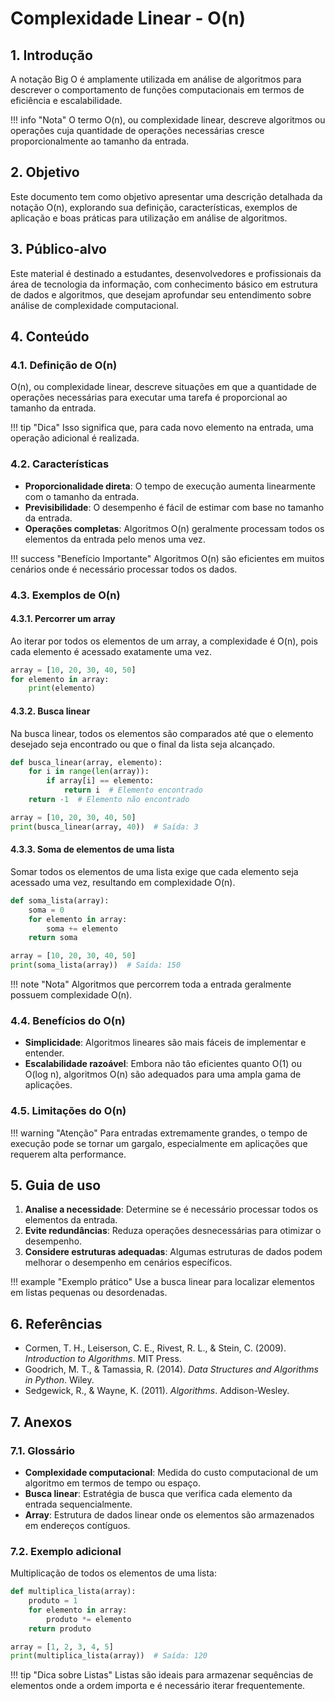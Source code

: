 # Complexidade Linear - O(n)

## 1. Introdução

A notação Big O é amplamente utilizada em análise de algoritmos para descrever o comportamento de funções computacionais em termos de eficiência e escalabilidade.

!!! info "Nota"
    O termo O(n), ou complexidade linear, descreve algoritmos ou operações cuja quantidade de operações necessárias cresce proporcionalmente ao tamanho da entrada.

## 2. Objetivo

Este documento tem como objetivo apresentar uma descrição detalhada da notação O(n), explorando sua definição, características, exemplos de aplicação e boas práticas para utilização em análise de algoritmos.

## 3. Público-alvo

Este material é destinado a estudantes, desenvolvedores e profissionais da área de tecnologia da informação, com conhecimento básico em estrutura de dados e algoritmos, que desejam aprofundar seu entendimento sobre análise de complexidade computacional.

## 4. Conteúdo

### 4.1. Definição de O(n)

O(n), ou complexidade linear, descreve situações em que a quantidade de operações necessárias para executar uma tarefa é proporcional ao tamanho da entrada.

!!! tip "Dica"
    Isso significa que, para cada novo elemento na entrada, uma operação adicional é realizada.

### 4.2. Características

- **Proporcionalidade direta**: O tempo de execução aumenta linearmente com o tamanho da entrada.
- **Previsibilidade**: O desempenho é fácil de estimar com base no tamanho da entrada.
- **Operações completas**: Algoritmos O(n) geralmente processam todos os elementos da entrada pelo menos uma vez.

!!! success "Benefício Importante"
    Algoritmos O(n) são eficientes em muitos cenários onde é necessário processar todos os dados.

### 4.3. Exemplos de O(n)

#### 4.3.1. Percorrer um array

Ao iterar por todos os elementos de um array, a complexidade é O(n), pois cada elemento é acessado exatamente uma vez.

```python
array = [10, 20, 30, 40, 50]
for elemento in array:
    print(elemento)
```

#### 4.3.2. Busca linear

Na busca linear, todos os elementos são comparados até que o elemento desejado seja encontrado ou que o final da lista seja alcançado.

```python
def busca_linear(array, elemento):
    for i in range(len(array)):
        if array[i] == elemento:
            return i  # Elemento encontrado
    return -1  # Elemento não encontrado

array = [10, 20, 30, 40, 50]
print(busca_linear(array, 40))  # Saída: 3
```

#### 4.3.3. Soma de elementos de uma lista

Somar todos os elementos de uma lista exige que cada elemento seja acessado uma vez, resultando em complexidade O(n).

```python
def soma_lista(array):
    soma = 0
    for elemento in array:
        soma += elemento
    return soma

array = [10, 20, 30, 40, 50]
print(soma_lista(array))  # Saída: 150
```

!!! note "Nota"
    Algoritmos que percorrem toda a entrada geralmente possuem complexidade O(n).

### 4.4. Benefícios do O(n)

- **Simplicidade**: Algoritmos lineares são mais fáceis de implementar e entender.
- **Escalabilidade razoável**: Embora não tão eficientes quanto O(1) ou O(log n), algoritmos O(n) são adequados para uma ampla gama de aplicações.

### 4.5. Limitações do O(n)

!!! warning "Atenção"
    Para entradas extremamente grandes, o tempo de execução pode se tornar um gargalo, especialmente em aplicações que requerem alta performance.

## 5. Guia de uso

1. **Analise a necessidade**: Determine se é necessário processar todos os elementos da entrada.
2. **Evite redundâncias**: Reduza operações desnecessárias para otimizar o desempenho.
3. **Considere estruturas adequadas**: Algumas estruturas de dados podem melhorar o desempenho em cenários específicos.

!!! example "Exemplo prático"
    Use a busca linear para localizar elementos em listas pequenas ou desordenadas.

## 6. Referências

- Cormen, T. H., Leiserson, C. E., Rivest, R. L., & Stein, C. (2009). *Introduction to Algorithms*. MIT Press.
- Goodrich, M. T., & Tamassia, R. (2014). *Data Structures and Algorithms in Python*. Wiley.
- Sedgewick, R., & Wayne, K. (2011). *Algorithms*. Addison-Wesley.

## 7. Anexos

### 7.1. Glossário

- **Complexidade computacional**: Medida do custo computacional de um algoritmo em termos de tempo ou espaço.
- **Busca linear**: Estratégia de busca que verifica cada elemento da entrada sequencialmente.
- **Array**: Estrutura de dados linear onde os elementos são armazenados em endereços contíguos.

### 7.2. Exemplo adicional

Multiplicação de todos os elementos de uma lista:

```python
def multiplica_lista(array):
    produto = 1
    for elemento in array:
        produto *= elemento
    return produto

array = [1, 2, 3, 4, 5]
print(multiplica_lista(array))  # Saída: 120
```

!!! tip "Dica sobre Listas"
    Listas são ideais para armazenar sequências de elementos onde a ordem importa e é necessário iterar frequentemente.
